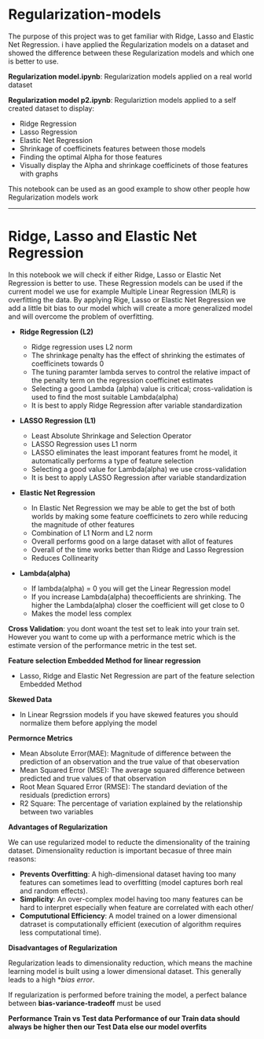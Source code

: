 # Regularization-models

The purpose of this project was to get familiar with Ridge, Lasso and Elastic Net Regression. i have applied the Regularization models on a dataset and showed the difference between these Regularization models and which one is better to use. 

**Regularization model.ipynb**: Regularization models applied on a real world dataset

**Regularization model p2.ipynb**: Regulariztion models applied to a self created dataset to display:
 - Ridge Regression
 - Lasso Regression
 - Elastic Net Regression
 - Shrinkage of coefficinets features between those models
 - Finding the optimal Alpha for those features
 - Visually display the Alpha and shrinkage coefficinets of those features with graphs

This notebook can be used as an good example to show other people how Regularization models work

---------------------------------------------------------------------------------------------------------------------------------------------------------------------------------

# Ridge, Lasso and Elastic Net Regression

In this notebook we will check if either Ridge, Lasso or Elastic Net Regression is better to use. These Regression models can be used if the current model we use for example Multiple Linear Regression (MLR) is overfitting the data. By applying Rige, Lasso or Elastic Net Regression we add a little bit bias to our model which will create a more generalized model and will overcome the problem of overfitting. 

- **Ridge Regression (L2)**
    - Ridge regression uses L2 norm
    - The shrinkage penalty has the effect of shrinking the estimates of coefficinets towards 0
    - The tuning paramter lambda serves to control the relative impact of the penalty term on the regression coefficinet estimates
    - Selecting a good Lambda (alpha) value is critical; cross-validation is used to find the most suitable Lambda(alpha)
    - It is best to apply Ridge Regression after variable standardization



 
- **LASSO Regression (L1)**
    - Least Absolute Shrinkage and Selection Operator
    - LASSO Regression uses L1 norm
    - LASSO eliminates the least imporant features fromt he model, it automatically performs a type of feature selection
    - Selecting a good value for Lambda(alpha) we use cross-validation
    - It is best to apply LASSO Regression after variable standardization



- **Elastic Net Regression**
    - In Elastic Net Regression we may be able to get the bst of both worlds by making some feature coefficinets to zero while reducing the magnitude of other features
    - Combination of L1 Norm and L2 norm
    - Overall performs good on a large dataset with allot of features
    - Overall of the time works better than Ridge and Lasso Regression
    - Reduces Collinearity
    
- **Lambda(alpha)**
     - If lambda(alpha) = 0 you will get the Linear Regression model
     - If you increase Lambda(alpha) thecoefficients are shrinking. The higher the Lambda(alpha) closer the coefficient will get close to 0
     - Makes the model less complex    
    

**Cross Validation**: you dont woant the test set to leak into your train set. However you want to come up with a performance metric which is the estimate version of the performance metric in the test set.


**Feature selection Embedded Method for linear regression**
- Lasso, Ridge and Elastic Net Regression are part of the feature selection Embedded Method

**Skewed Data**
- In Linear Regrssion models if you have skewed features you should normalize them before applying the model

**Permornce Metrics**
- Mean Absolute Error(MAE): Magnitude of difference between the prediction of an observation and the true value of that obeservation
- Mean Squared Error (MSE): The average squared difference between predicted and true values of that observation
- Root Mean Squared Error (RMSE): The standard deviation of the residuals (prediction errors)
- R2 Square: The percentage of variation explained by the relationship between two variables


**Advantages of Regularization**

We can use regularized model to reducte the dimensionality of the training dataset. Dimensionality reduction is important becasue of three main reasons:
- **Prevents Overfitting**: A high-dimensional dataset having too many features can sometimes lead to overfitting (model captures borh real and random effects).
- **Simplicity**: An over-complex model having too many features can be hard to interpret especially when feature are correlated with each other/
- **Compututional Efficiency**: A model trained on a lower dimensional datraset is computationally efficient (execution of algorithm requires less computational time).

**Disadvantages of Regularization**

Regularization leads to dimensionality reduction, which means the machine learning model is built using a lower dimensional dataset. This generally leads to a high **bias error*.

If regularization is performed before training the model, a perfect balance between **bias-variance-tradeoff** must be used

**Performance Train vs Test data**
**Performance of our Train data should always be higher then our Test Data else our model overfits**
